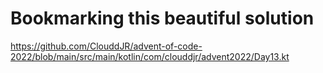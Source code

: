 # Bookmarking this beautiful solution
https://github.com/ClouddJR/advent-of-code-2022/blob/main/src/main/kotlin/com/clouddjr/advent2022/Day13.kt